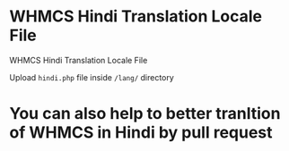 # WHMCS Hindi Translation Locale File
WHMCS Hindi Translation Locale File


Upload `hindi.php` file inside `/lang/` directory

# You can also help to better tranltion of WHMCS in Hindi by pull request
